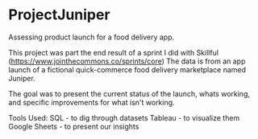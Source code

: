# ProjectJuniper
Assessing product launch for a food delivery app.

This project was part the end result of a sprint I did with Skillful (https://www.jointhecommons.co/sprints/core)
The data is from an app launch of a fictional quick-commerce food delivery marketplace named Juniper.

The goal was to present the current status of the launch, whats working, and specific improvements for what isn't working.

Tools Used:
SQL - to dig through datasets
Tableau - to visualize them
Google Sheets - to present our insights
